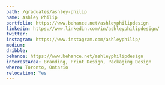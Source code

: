 ```yaml
---
path: /graduates/ashley-philip
name: Ashley Philip
portfolio: https://www.behance.net/ashleyphilipdesign
linkedin: https://www.linkedin.com/in/ashleyphilipdesign/
twitter:
instagram: https://www.instagram.com/ashleyphilip/
medium:
dribble:
behance: https://www.behance.net/ashleyphilipdesign
interestArea: Branding, Print Design, Packaging Design
where: Toronto, Ontario
relocation: Yes
---
```

